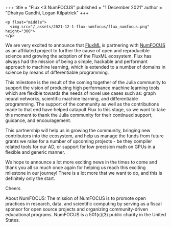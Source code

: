 +++
title = "Flux <3 NumFOCUS"
published = "1 December 2021"
author = "Dhairya Gandhi, Logan Kilpatrick"
+++

~~~
<p float="middle">
  <img src="/_assets/2021-12-1-flux-numfocus/flux_numfocus.png" height="300">
</p>
~~~

We are very excited to announce that [FluxML](https://fluxml.ai) is partnering with [NumFOCUS](https://numfocus.org) as an affiliated project to further the cause of open and reproducible science and growing the adoption of the FluxML ecosystem. Flux has always had the mission of being a simple, hackable and performant approach to machine learning, which is extended to a number of domains in science by means of differentiable programming.

This milestone is the result of the coming together of the Julia community to support the vision of producing high performance machine learning tools which are flexible towards the needs of novel use cases such as: graph neural networks, scientific machine learning, and differentiable programming. The support of the community as well as the contributions made to that end have helped catapult Flux to this stage, so we want to take this moment to thank the Julia community for their continued support, guidance, and encouragement.

This partnership will help us in growing the community, bringing new contributors into the ecosystem, and help us manage the funds from future grants we raise for a number of upcoming projects - be they compiler related tools for our AD, or support for low precision math on GPUs in a flexible and generic manner.

We hope to announce a lot more exciting news in the times to come and thank you all so much once again for helping us reach this exciting milestone in our journey! There is a lot more that we want to do, and this is definitely only the start.

Cheers

About NumFOCUS: The mission of NumFOCUS is to promote open practices in research, data, and scientific computing by serving as a fiscal sponsor for open source projects and organizing community-driven educational programs. NumFOCUS is a 501(c)(3) public charity in the United States. 
